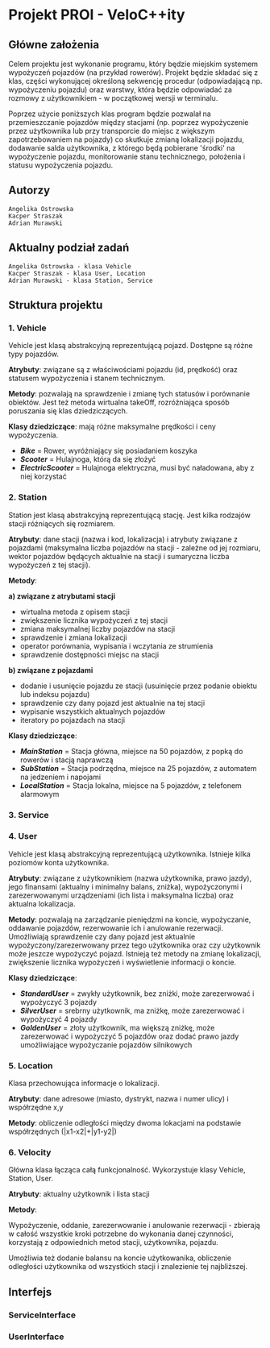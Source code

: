 
# Projekt PROI - VeloC++ity

## Główne założenia
Celem projektu jest wykonanie programu, który będzie miejskim systemem wypożyczeń pojazdów (na przykład rowerów).
Projekt będzie składać się z klas, części wykonującej określoną sekwencję procedur (odpowiadającą np. wypożyczeniu pojazdu) oraz warstwy, która będzie odpowiadać za rozmowy z użytkownikiem - w początkowej wersji w terminalu. 

Poprzez użycie poniższych klas program będzie pozwalał na przemieszczanie pojazdów między stacjami (np. poprzez wypożyczenie przez użytkownika lub przy transporcie do miejsc z większym zapotrzebowaniem na pojazdy) co skutkuje zmianą lokalizacji pojazdu, dodawanie salda użytkownika, z którego będą pobierane 'środki' na wypożyczenie pojazdu, monitorowanie stanu technicznego, położenia i statusu wypożyczenia pojazdu.

## Autorzy
    Angelika Ostrowska
    Kacper Straszak
    Adrian Murawski

## Aktualny podział zadań
    Angelika Ostrowska - klasa Vehicle
    Kacper Straszak - klasa User, Location
    Adrian Murawski - klasa Station, Service

## Struktura projektu
### 1. Vehicle
Vehicle jest klasą abstrakcyjną reprezentującą pojazd. Dostępne są różne typy pojazdów.

**Atrybuty**: związane są z właściwościami pojazdu (id, prędkość) oraz statusem wypożyczenia i stanem technicznym.

**Metody**: pozwalają na sprawdzenie i zmianę tych statusów i porównanie obiektów. Jest też metoda wirtualna takeOff, rozróżniająca sposób poruszania się klas dziedziczących.

**Klasy dziedziczące**: mają różne maksymalne prędkości i ceny wypożyczenia.
- ***Bike*** = Rower, wyróżniający się posiadaniem koszyka
- ***Scooter*** = Hulajnoga, którą da się złożyć
- ***ElectricScooter*** = Hulajnoga elektryczna, musi być naładowana, aby z niej korzystać

### 2. Station
Station jest klasą abstrakcyjną reprezentującą stację. Jest kilka rodzajów stacji różniących się rozmiarem.

**Atrybuty**: dane stacji (nazwa i kod, lokalizacja) i atrybuty związane z pojazdami (maksymalna liczba pojazdów na stacji - zależne od jej rozmiaru, wektor pojazdów będących aktualnie na stacji i sumaryczna liczba wypożyczeń z tej stacji).

**Metody**:

**a) związane z atrybutami stacji**
- wirtualna metoda z opisem stacji
- zwiększenie licznika wypożyczeń z tej stacji
- zmiana maksymalnej liczby pojazdów na stacji
- sprawdzenie i zmiana lokalizacji
- operator porównania, wypisania i wczytania ze strumienia
- sprawdzenie dostępności miejsc na stacji

**b) związane z pojazdami**
- dodanie i usunięcie pojazdu ze stacji (usuinięcie przez podanie obiektu lub indeksu pojazdu)
- sprawdzenie czy dany pojazd jest aktualnie na tej stacji
- wypisanie wszystkich aktualnych pojazdów
- iteratory po pojazdach na stacji

**Klasy dziedziczące**: 
- ***MainStation*** = Stacja główna, miejsce na 50 pojazdów, z popką do rowerów i stacją naprawczą
- ***SubStation*** = Stacja podrzędna, miejsce na 25 pojazdów, z automatem na jedzeniem i napojami
- ***LocalStation*** = Stacja lokalna, miejsce na 5 pojazdów, z telefonem alarmowym

### 3. Service

### 4. User
Vehicle jest klasą abstrakcyjną reprezentującą użytkownika. Istnieje kilka poziomów konta użytkownika.

**Atrybuty**: związane z użytkownikiem (nazwa użytkownika, prawo jazdy), jego finansami (aktualny i minimalny balans, zniżka), wypożyczonymi i zarezerwowanymi urządzeniami (ich lista i maksymalna liczba) oraz aktualna lokalizacja.

**Metody**: pozwalają na zarządzanie pieniędzmi na koncie, wypożyczanie, oddawanie pojazdów, rezerwowanie ich i anulowanie rezerwacji. Umożliwiają sprawdzenie czy dany pojazd jest aktualnie wypożyczony/zarezerwowany przez tego użytkownika oraz czy użytkownik może jeszcze wypożyczyć pojazd. Istnieją też metody na zmianę lokalizacji, zwiększenie licznika wypożyczeń i wyświetlenie informacji o koncie.

**Klasy dziedziczące**: 
- ***StandardUser*** = zwykły użytkownik, bez zniżki, może zarezerwować i wypożyczyć 3 pojazdy
- ***SilverUser*** = srebrny użytkownik, ma zniżkę, może zarezerwować i wypożyczyć 4 pojazdy
- ***GoldenUser*** = złoty użytkownik, ma większą zniżkę, może zarezerwować i wypożyczyć 5 pojazdów oraz dodać prawo jazdy umożliwiające wypożyczanie pojazdów silnikowych

### 5. Location
Klasa przechowująca informacje o lokalizacji.

**Atrybuty**: dane adresowe (miasto, dystrykt, nazwa i numer ulicy) i współrzędne x,y

**Metody**: obliczenie odległości między dwoma lokacjami na podstawie współrzędnych (|x1-x2|+|y1-y2|)

### 6. Velocity
Główna klasa łącząca całą funkcjonalność. Wykorzystuje klasy Vehicle, Station, User.

**Atrybuty**: aktualny użytkownik i lista stacji

**Metody**: 

Wypożyczenie, oddanie, zarezerwowanie i anulowanie rezerwacji - zbierają w całość wszystkie kroki potrzebne do wykonania danej czynności, korzystają z odpowiednich metod stacji, użytkownika, pojazdu.

Umożliwia też dodanie balansu na koncie użytkowanika, obliczenie odległości użytkownika od wszystkich stacji i znalezienie tej najbliższej.

## Interfejs
### ServiceInterface
### UserInterface






